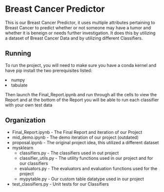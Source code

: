 # Breast Cancer Predictor
This is our Breast Cancer Predictor, it uses multiple attributes pertaining to Breast Cancer to predict 
whether or not someone may have a tumor and whether it is beneign or needs further investigation. It does this by utilizing 
a dataset of Breast Cancer Data and by utilizing different Classifiers.

## Running
To run the project, you will need to make sure you have a conda kernel and have pip install the two prerequisites listed:
<li> numpy
<li> tabulate

Then launch the Final_Report.ipynb and run through all the cells to view the Report and at the bottom of the Report you will be able to run each classifier with your own test data

## Organization
+ Final_Report.ipynb - The Final Report and iteration of our Project
+ mid_demo.ipynb - The demo iteration of our project (outdated)
+ proposal.ipynb - The original project idea, this utilized a different dataset
+ mysklearn
  + classifiers.py - The classifiers used in out project
  + classifier_utils.py - The utility functions used in our project and for our classifiers
  + evaluators.py - The evaluators and evaluation functions used for the project
  + mypytable.py - Our custom table datatype used in our project
+ test_classifiers.py - Unit tests for our Classifiers
